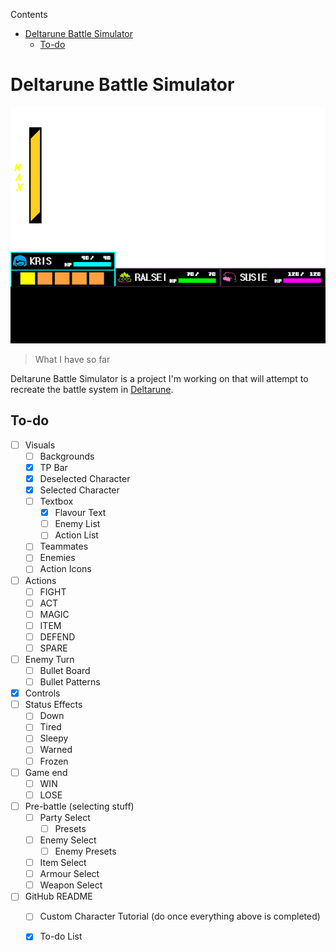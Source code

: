 Contents
- [Deltarune Battle Simulator](#deltarune-battle-simulator)
  - [To-do](#to-do)

# Deltarune Battle Simulator

![Most recent preview of the battle simulator](assets/images/preview.png)
> What I have so far

Deltarune Battle Simulator is a project I'm working on that will attempt to recreate the battle system in [Deltarune](https://deltarune.com).

## To-do
- [ ] Visuals
  - [ ] Backgrounds
  - [x] TP Bar
  - [x] Deselected Character
  - [x] Selected Character
  - [ ] Textbox
    - [x] Flavour Text
    - [ ] Enemy List
    - [ ] Action List
  - [ ] Teammates
  - [ ] Enemies
  - [ ] Action Icons
- [ ] Actions
  - [ ] FIGHT
  - [ ] ACT
  - [ ] MAGIC
  - [ ] ITEM
  - [ ] DEFEND
  - [ ] SPARE
- [ ] Enemy Turn
  - [ ] Bullet Board
  - [ ] Bullet Patterns
- [x] Controls 
- [ ] Status Effects
  - [ ] Down
  - [ ] Tired
  - [ ] Sleepy
  - [ ] Warned
  - [ ] Frozen
- [ ] Game end
  - [ ] WIN
  - [ ] LOSE
- [ ] Pre-battle (selecting stuff)
  - [ ] Party Select
    - [ ] Presets
  - [ ] Enemy Select
    - [ ] Enemy Presets
  - [ ] Item Select
  - [ ] Armour Select
  - [ ] Weapon Select
- [ ] GitHub README
  - [ ] Custom Character Tutorial (do once everything above is completed)
  - [x] To-do List

